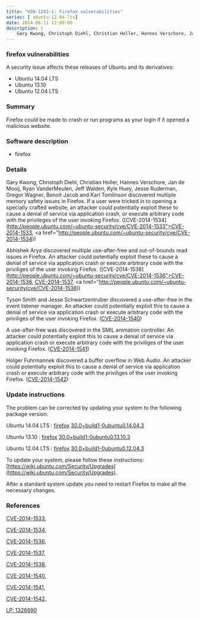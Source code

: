 ```yaml
---
title: "USN-2243-1: Firefox vulnerabilities"
series: [ ubuntu-12.04-lts]
date: 2014-06-11 12:00:00
description: |
    Gary Kwong, Christoph Diehl, Christian Holler, Hannes Verschore, Jan de Mooij, Ryan VanderMeulen, Jeff Walden, Kyle Huey, Jesse Ruderman, Gregor Wagner, Benoit Jacob and Karl Tomlinson discovered multiple memory safety issues in Firefox. If a user were tricked in to opening a specially crafted website, an attacker could potentially exploit these to cause a denial of service via application crash, or execute arbitrary code with the privileges of the user invoking Firefox. ([CVE-2014-1534](http://people.ubuntu.com/~ubuntu-security/cve/CVE-2014-1533">CVE-2014-1533</a>, <a href="http://people.ubuntu.com/~ubuntu-security/cve/CVE-2014-1534))
--- 
```

 
 


### firefox vulnerabilities

A security issue affects these releases of Ubuntu and its derivatives:

* Ubuntu 14.04 LTS
* Ubuntu 13.10
* Ubuntu 12.04 LTS

### Summary

Firefox could be made to crash or run programs as your login if it opened a malicious website.

### Software description

* firefox 

### Details

Gary Kwong, Christoph Diehl, Christian Holler, Hannes Verschore, Jan de Mooij, Ryan VanderMeulen, Jeff Walden, Kyle Huey, Jesse Ruderman, Gregor Wagner, Benoit Jacob and Karl Tomlinson discovered multiple memory safety issues in Firefox. If a user were tricked in to opening a specially crafted website, an attacker could potentially exploit these to cause a denial of service via application crash, or execute arbitrary code with the privileges of the user invoking Firefox. ([CVE-2014-1534](http://people.ubuntu.com/~ubuntu-security/cve/CVE-2014-1533">CVE-2014-1533</a>, <a href="http://people.ubuntu.com/~ubuntu-security/cve/CVE-2014-1534))

Abhishek Arya discovered multiple use-after-free and out-of-bounds read issues in Firefox. An attacker could potentially exploit these to cause a denial of service via application crash or execute arbitrary code with the priviliges of the user invoking Firefox. ([CVE-2014-1538](http://people.ubuntu.com/~ubuntu-security/cve/CVE-2014-1536">CVE-2014-1536</a>, <a href="http://people.ubuntu.com/~ubuntu-security/cve/CVE-2014-1537">CVE-2014-1537</a>, <a href="http://people.ubuntu.com/~ubuntu-security/cve/CVE-2014-1538))

Tyson Smith and Jesse Schwartzentruber discovered a use-after-free in the event listener manager. An attacker could potentially exploit this to cause a denial of service via application crash or execute arbitrary code with the priviliges of the user invoking Firefox. ([CVE-2014-1540](http://people.ubuntu.com/~ubuntu-security/cve/CVE-2014-1540))

A use-after-free was discovered in the SMIL animation controller. An attacker could potentially exploit this to cause a denial of service via application crash or execute arbitrary code with the priviliges of the user invoking Firefox. ([CVE-2014-1541](http://people.ubuntu.com/~ubuntu-security/cve/CVE-2014-1541))

Holger Fuhrmannek discovered a buffer overflow in Web Audio. An attacker could potentially exploit this to cause a denial of service via application crash or execute arbitrary code with the priviliges of the user invoking Firefox. ([CVE-2014-1542](http://people.ubuntu.com/~ubuntu-security/cve/CVE-2014-1542)) 

### Update instructions

The problem can be corrected by updating your system to the following package version:

Ubuntu 14.04 LTS
 : [firefox](https://launchpad.net/ubuntu/+source/firefox) <span> [30.0+build1-0ubuntu0.14.04.3](https://launchpad.net/ubuntu/+source/firefox/30.0+build1-0ubuntu0.14.04.3) </span> 

Ubuntu 13.10
 : [firefox](https://launchpad.net/ubuntu/+source/firefox) <span> [30.0+build1-0ubuntu0.13.10.3](https://launchpad.net/ubuntu/+source/firefox/30.0+build1-0ubuntu0.13.10.3) </span> 

Ubuntu 12.04 LTS
 : [firefox](https://launchpad.net/ubuntu/+source/firefox) <span> [30.0+build1-0ubuntu0.12.04.3](https://launchpad.net/ubuntu/+source/firefox/30.0+build1-0ubuntu0.12.04.3) </span> 

To update your system, please follow these instructions: [https://wiki.ubuntu.com/Security/Upgrades](https://wiki.ubuntu.com/Security/Upgrades).

After a standard system update you need to restart Firefox to make all the necessary changes. 

### References

 
 [CVE-2014-1533](http://people.ubuntu.com/~ubuntu-security/cve/CVE-2014-1533), 

 [CVE-2014-1534](http://people.ubuntu.com/~ubuntu-security/cve/CVE-2014-1534), 

 [CVE-2014-1536](http://people.ubuntu.com/~ubuntu-security/cve/CVE-2014-1536), 

 [CVE-2014-1537](http://people.ubuntu.com/~ubuntu-security/cve/CVE-2014-1537), 

 [CVE-2014-1538](http://people.ubuntu.com/~ubuntu-security/cve/CVE-2014-1538), 

 [CVE-2014-1540](http://people.ubuntu.com/~ubuntu-security/cve/CVE-2014-1540), 

 [CVE-2014-1541](http://people.ubuntu.com/~ubuntu-security/cve/CVE-2014-1541), 

 [CVE-2014-1542](http://people.ubuntu.com/~ubuntu-security/cve/CVE-2014-1542), 

 [LP: 1326690](https://launchpad.net/bugs/1326690)
 

